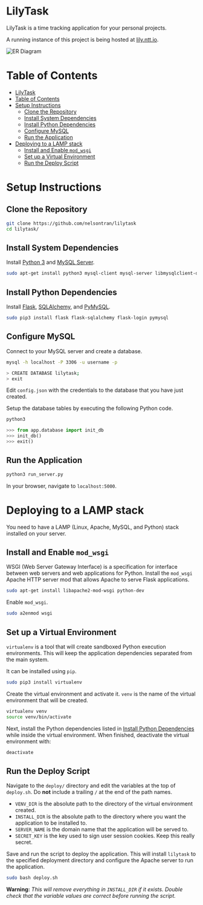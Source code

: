 # LilyTask

LilyTask is a time tracking application for your personal projects.

A running instance of this project is being hosted at [lily.ntt.io](http://lily.ntt.io).

![ER Diagram](https://cloud.githubusercontent.com/assets/10904556/15520443/5abcc50e-21bb-11e6-991c-3ff8203c3ba9.png)

# Table of Contents

- [LilyTask](#lilytask)
- [Table of Contents](#table-of-contents)
- [Setup Instructions](#setup-instructions)
	- [Clone the Repository](#clone-the-repository)
	- [Install System Dependencies](#install-system-dependencies)
	- [Install Python Dependencies](#install-python-dependencies)
	- [Configure MySQL](#configure-mysql)
	- [Run the Application](#run-the-application)
- [Deploying to a LAMP stack](#deploying-to-a-lamp-stack)
	- [Install and Enable `mod_wsgi`](#install-and-enable-mod_wsgi)
	- [Set up a Virtual Environment](#set-up-a-virtual-environment)
	- [Run the Deploy Script](#run-the-deploy-script)

# Setup Instructions

## Clone the Repository

```bash
git clone https://github.com/nelsontran/lilytask
cd lilytask/
```

## Install System Dependencies

Install [Python 3](https://www.python.org/) and [MySQL Server](https://www.mysql.com/).

```bash
sudo apt-get install python3 mysql-client mysql-server libmysqlclient-dev
```

## Install Python Dependencies

Install [Flask](http://flask.pocoo.org/), [SQLAlchemy](http://www.sqlalchemy.org/), and [PyMySQL](https://github.com/PyMySQL/PyMySQL).

```bash
sudo pip3 install flask flask-sqlalchemy flask-login pymysql
```

## Configure MySQL

Connect to your MySQL server and create a database.

```bash
mysql -h localhost -P 3306 -u username -p

> CREATE DATABASE lilytask;
> exit
```

Edit `config.json` with the credentials to the database that you have just created.

Setup the database tables by executing the following Python code.

```python
python3

>>> from app.database import init_db
>>> init_db()
>>> exit()
```

## Run the Application

```bash
python3 run_server.py
```

In your browser, navigate to `localhost:5000`.

# Deploying to a LAMP stack

You need to have a LAMP (Linux, Apache, MySQL, and Python) stack installed on your server.

## Install and Enable `mod_wsgi`

WSGI (Web Server Gateway Interface) is a specification for interface between web servers and web applications for Python. Install the `mod_wsgi` Apache HTTP server mod that allows Apache to serve Flask applications.

```bash
sudo apt-get install libapache2-mod-wsgi python-dev
```

Enable `mod_wsgi`.

```bash
sudo a2enmod wsgi
```

## Set up a Virtual Environment

`virtualenv` is a tool that will create sandboxed Python execution environments. This will keep the application dependencies separated from the main system.

It can be installed using `pip`.

```bash
sudo pip3 install virtualenv
```

Create the virtual environment and activate it. `venv` is the name of the virtual environment that will be created.

```bash
virtualenv venv
source venv/bin/activate
```

Next, install the Python dependencies listed in [Install Python Dependencies](#install-python-dependencies) while inside the virtual environment. When finished, deactivate the virtual environment with:

```bash
deactivate
```

## Run the Deploy Script

Navigate to the `deploy/` directory and edit the variables at the top of `deploy.sh`. Do **not** include a trailing `/` at the end of the path names.

- `VENV_DIR` is the absolute path to the directory of the virtual environment created.
- `INSTALL_DIR` is the absolute path to the directory where you want the application to be installed to.
- `SERVER_NAME` is the domain name that the application will be served to.
- `SECRET_KEY` is the key used to sign user session cookies. Keep this really secret.

Save and run the script to deploy the application. This will install `lilytask` to the specified deployment directory and configure the Apache server to run the application.

```bash
sudo bash deploy.sh
```

**Warning:** *This will remove everything in `INSTALL_DIR` if it exists. Double check that the variable values are correct before running the script.*
